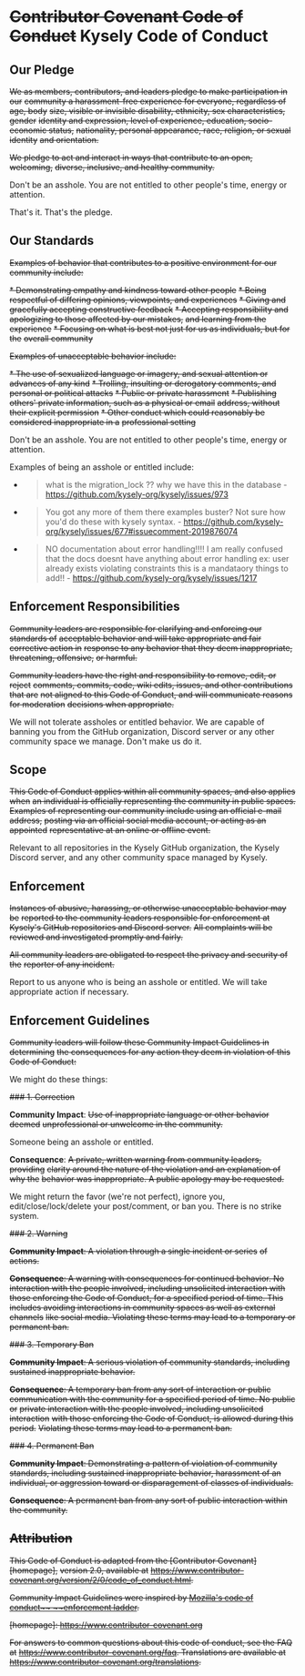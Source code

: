 # ~~Contributor Covenant Code of Conduct~~ Kysely Code of Conduct

## Our Pledge

~~We as members, contributors, and leaders pledge to make participation in our~~
~~community a harassment-free experience for everyone, regardless of age, body~~
~~size, visible or invisible disability, ethnicity, sex characteristics, gender~~
~~identity and expression, level of experience, education, socio-economic status,~~
~~nationality, personal appearance, race, religion, or sexual identity~~
~~and orientation.~~

~~We pledge to act and interact in ways that contribute to an open, welcoming,~~
~~diverse, inclusive, and healthy community.~~

Don't be an asshole.
You are not entitled to other people's time, energy or attention.

That's it. That's the pledge.

## Our Standards

~~Examples of behavior that contributes to a positive environment for our~~
~~community include:~~

~~* Demonstrating empathy and kindness toward other people~~
~~* Being respectful of differing opinions, viewpoints, and experiences~~
~~* Giving and gracefully accepting constructive feedback~~
~~* Accepting responsibility and apologizing to those affected by our mistakes,~~
  ~~and learning from the experience~~
~~* Focusing on what is best not just for us as individuals, but for the~~
  ~~overall community~~

~~Examples of unacceptable behavior include:~~

~~* The use of sexualized language or imagery, and sexual attention or~~
  ~~advances of any kind~~
~~* Trolling, insulting or derogatory comments, and personal or political attacks~~
~~* Public or private harassment~~
~~* Publishing others' private information, such as a physical or email~~
  ~~address, without their explicit permission~~
~~* Other conduct which could reasonably be considered inappropriate in a~~
  ~~professional setting~~

Don't be an asshole.
You are not entitled to other people's time, energy or attention.

Examples of being an asshole or entitled include:

* > what is the migration_lock ?? why we have this in the database - https://github.com/kysely-org/kysely/issues/973
* > You got any more of them there examples buster? Not sure how you'd do these with kysely syntax. - https://github.com/kysely-org/kysely/issues/677#issuecomment-2019876074
* > NO documentation about error handling!!!!
  > I am really confused that the docs doesnt have anything about error handling
  > ex: user already exists
  > violating constraints
  > this is a mandataory things to add!! - https://github.com/kysely-org/kysely/issues/1217

## Enforcement Responsibilities

~~Community leaders are responsible for clarifying and enforcing our standards of~~
~~acceptable behavior and will take appropriate and fair corrective action in~~
~~response to any behavior that they deem inappropriate, threatening, offensive,~~
~~or harmful.~~

~~Community leaders have the right and responsibility to remove, edit, or reject~~
~~comments, commits, code, wiki edits, issues, and other contributions that are~~
~~not aligned to this Code of Conduct, and will communicate reasons for moderation~~
~~decisions when appropriate.~~

We will not tolerate assholes or entitled behavior.
We are capable of banning you from the GitHub organization, Discord server or any 
other community space we manage. Don't make us do it.

## Scope

~~This Code of Conduct applies within all community spaces, and also applies when~~
~~an individual is officially representing the community in public spaces.~~
~~Examples of representing our community include using an official e-mail address,~~
~~posting via an official social media account, or acting as an appointed~~
~~representative at an online or offline event.~~

Relevant to all repositories in the Kysely GitHub organization, the Kysely Discord 
server, and any other community space managed by Kysely.

## Enforcement

~~Instances of abusive, harassing, or otherwise unacceptable behavior may be~~
~~reported to the community leaders responsible for enforcement at~~
~~Kysely's GitHub repositories and Discord server.~~
~~All complaints will be reviewed and investigated promptly and fairly.~~

~~All community leaders are obligated to respect the privacy and security of the~~
~~reporter of any incident.~~

Report to us anyone who is being an asshole or entitled.
We will take appropriate action if necessary.

## Enforcement Guidelines

~~Community leaders will follow these Community Impact Guidelines in determining~~
~~the consequences for any action they deem in violation of this Code of Conduct:~~

We might do these things:

~~### 1. Correction~~

**Community Impact**: ~~Use of inappropriate language or other behavior deemed~~
~~unprofessional or unwelcome in the community.~~

Someone being an asshole or entitled.

**Consequence**: ~~A private, written warning from community leaders, providing~~
~~clarity around the nature of the violation and an explanation of why the~~
~~behavior was inappropriate. A public apology may be requested.~~

We might return the favor (we're not perfect), ignore you, edit/close/lock/delete 
your post/comment, or ban you. There is no strike system.

~~### 2. Warning~~

~~**Community Impact**: A violation through a single incident or series~~
~~of actions.~~

~~**Consequence**: A warning with consequences for continued behavior. No~~
~~interaction with the people involved, including unsolicited interaction with~~
~~those enforcing the Code of Conduct, for a specified period of time. This~~
~~includes avoiding interactions in community spaces as well as external channels~~
~~like social media. Violating these terms may lead to a temporary or~~
~~permanent ban.~~

~~### 3. Temporary Ban~~

~~**Community Impact**: A serious violation of community standards, including~~
~~sustained inappropriate behavior.~~

~~**Consequence**: A temporary ban from any sort of interaction or public~~
~~communication with the community for a specified period of time. No public or~~
~~private interaction with the people involved, including unsolicited interaction~~
~~with those enforcing the Code of Conduct, is allowed during this period.~~
~~Violating these terms may lead to a permanent ban.~~

~~### 4. Permanent Ban~~

~~**Community Impact**: Demonstrating a pattern of violation of community~~
~~standards, including sustained inappropriate behavior,  harassment of an~~
~~individual, or aggression toward or disparagement of classes of individuals.~~

~~**Consequence**: A permanent ban from any sort of public interaction within~~
~~the community.~~

## ~~Attribution~~

~~This Code of Conduct is adapted from the [Contributor Covenant][homepage],~~
~~version 2.0, available at~~
~~https://www.contributor-covenant.org/version/2/0/code_of_conduct.html.~~

~~Community Impact Guidelines were inspired by [Mozilla's code of conduct~~
~~enforcement ladder](https://github.com/mozilla/diversity).~~

~~[homepage]: https://www.contributor-covenant.org~~

~~For answers to common questions about this code of conduct, see the FAQ at~~
~~https://www.contributor-covenant.org/faq. Translations are available at~~
~~https://www.contributor-covenant.org/translations.~~
